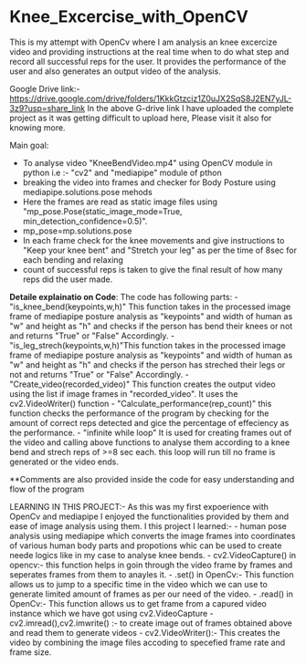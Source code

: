# Knee_Excercise_with_OpenCV
This is my attempt with OpenCv where I am analysis an knee excercize video and providing instructions at the real time when to do what step and record all successful reps for the user. It provides the performance of the user and also generates an output video of the analysis.

Google Drive link:- https://drive.google.com/drive/folders/1KkkGtzciz1Z0uJX2SqS8J2EN7yJL-3z9?usp=share_link
In the above G-drive link I have uploaded the complete project as it was getting difficult to upload here, Please visit it also for knowing more. 

Main goal:
  - To analyse video "KneeBendVideo.mp4" using OpenCV module in python i.e :- "cv2" and "mediapipe" module of pthon
  - breaking the video into frames and checker for Body Posture using mediapipe.solutions.pose mehods
  - Here the frames are read as static image files using "mp_pose.Pose(static_image_mode=True, min_detection_confidence=0.5)".
  - mp_pose=mp.solutions.pose
  - In each frame check for the knee movements and give instructions to "Keep your knee bent" and "Stretch your leg" as per the time of 8sec for each bending and relaxing
  - count of successful reps is taken to give the final result of how many reps did the user made.
  
  
**Detaile explainatio on Code**:
The code has following parts:
     - "is_knee_bend(keypoints,w,h)" This function takes in the processed image frame of mediapipe posture analysis as "keypoints" and width of human as "w" and height as "h" and checks if the person has bend their knees or not and returns "True" or "False" Accordingly.
     - "is_leg_strech(keypoints,w,h)"This function takes in the processed image frame of mediapipe posture analysis as "keypoints" and width of human as "w" and height as "h" and checks if the person has streched their legs or not and returns "True" or "False" Accordingly.
     - "Create_video(recorded_video)" This function creates the output video using the list if image frames in "recorded_video". It uses the cv2.VideoWriter() function
     - "Calculate_performance(rep_count)" this function checks the performance of the program by checking for the amount of correct reps detected and gice the percentage of effeciency as the performance.
     - "infinite while loop" It is used for creating frames out of the video and calling above functions to analyse them according to a knee bend and strech reps of >=8 sec each. this loop will run till no frame is generated or the video ends.
     
     
**Comments are also provided inside the code for easy understanding and flow of the program

LEARNING IN THIS PROJECT:-
As this was my first expoerience with OpenCv and mediapipe I enjoyed the functionalities provided by them and ease of image analysis using them.
      I this project I learned:-
      - human pose analysis using mediapipe which converts the image frames into coordinates of various human body parts and propotions whic can be used to create neede logics like in my case to analyse knee bends.
      - cv2.VideoCapture() in opencv:- this function helps in goin through the video frame by frames and seperates frames from them to anayles it.
      - .set() in OpenCv:- This function allows us to jump to a specific time in the video which we can use to generate limited amount of frames as per our need of the video.
      - .read() in OpenCv:- This function allows us to get frame from a capured video instance which we have got using cv2.VideoCapture
      - cv2.imread(),cv2.imwrite() :- to create image out of frames obtained above and read them to generate videos
      - cv2.VideoWriter():- This creates the video by combining the image files accoding to specefied frame rate and frame size.

